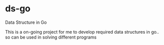 # ds-go
Data Structure in Go

This is a on-going project for me to develop required data structures in go.. so can be used in solving different programs
